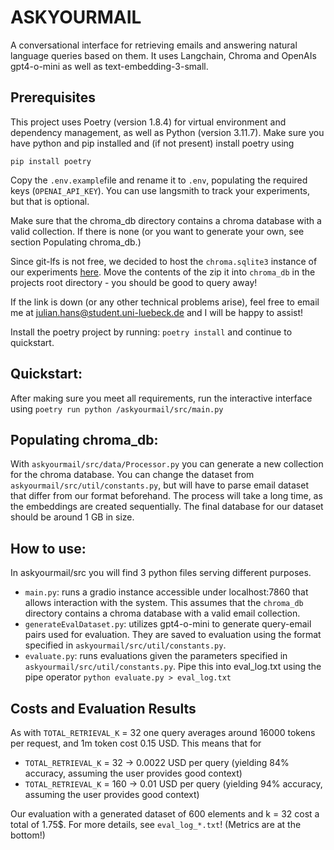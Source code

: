 # ASKYOURMAIL
A conversational interface for retrieving emails and answering natural language queries based on them.
It uses Langchain, Chroma and OpenAIs gpt4-o-mini as well as text-embedding-3-small.

## Prerequisites
This project uses Poetry (version 1.8.4) for virtual environment and dependency management, as well as Python (version 3.11.7). Make sure you have python and pip installed and (if not present) install poetry using 

```pip install poetry```

Copy the `.env.example`file and rename it to `.env`, populating the required keys (`OPENAI_API_KEY`). You can use langsmith to track your experiments, but that is optional.

Make sure that the chroma_db directory contains a chroma database with a valid collection. If there is none (or you want to generate your own, see section Populating chroma_db.)

Since git-lfs is not free, we decided to host the `chroma.sqlite3` instance of our experiments [here](https://we.tl/t-k7MGXW7Pbl). Move the contents of the zip it into `chroma_db` in the projects root directory - you should be good to query away!

If the link is down (or any other technical problems arise), feel free to email me at julian.hans@student.uni-luebeck.de and I will be happy to assist!

Install the poetry project by running:
```poetry install```
and continue to quickstart.

## Quickstart:
After making sure you meet all requirements, run the interactive interface using 
```poetry run python /askyourmail/src/main.py```

## Populating chroma_db:
With `askyourmail/src/data/Processor.py` you can generate a new collection for the chroma database. You can change the dataset from `askyourmail/src/util/constants.py`, but will have to parse email dataset that differ from our format beforehand. 
The process will take a long time, as the embeddings are created sequentially. The final database for our dataset should be around 1 GB in size.

## How to use:
In askyourmail/src you will find 3 python files serving different purposes.
- `main.py`: runs a gradio instance accessible under localhost:7860 that allows interaction with the system. This assumes that the `chroma_db` directory contains a chroma database with a valid email collection.
- `generateEvalDataset.py`: utilizes gpt4-o-mini to generate query-email pairs used for evaluation. They are saved to evaluation using the format specified in `askyourmail/src/util/constants.py`.
- `evaluate.py`: runs evaluations given the parameters specified in `askyourmail/src/util/constants.py`. Pipe this into eval_log.txt using the pipe operator `python evaluate.py > eval_log.txt`

## Costs and Evaluation Results
As with `TOTAL_RETRIEVAL_K` = 32 one query averages around 16000 tokens per request, and 1m token cost 0.15 USD. This means that for
- `TOTAL_RETRIEVAL_K` = 32  -> 0.0022 USD per query (yielding 84% accuracy, assuming the user provides good context)
- `TOTAL_RETRIEVAL_K` = 160 -> 0.01   USD per query (yielding 94% accuracy, assuming the user provides good context)

Our evaluation with a generated dataset of 600 elements and k = 32 cost a total of 1.75$.
For more details, see `eval_log_*.txt`! (Metrics are at the bottom!)